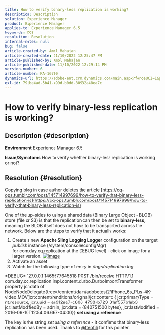 ```yaml
---
title: How to verify binary-less replication is working?
description: Description
solution: Experience Manager
product: Experience Manager
applies-to: Experience Manager 6.5
keywords: KCS
resolution: Resolution
internal-notes: null
bug: false
article-created-by: Amol Mahajan
article-created-date: 11/10/2022 12:25:47 PM
article-published-by: Amol Mahajan
article-published-date: 11/10/2022 12:29:14 PM
version-number: 6
article-number: KA-16760
dynamics-url: https://adobe-ent.crm.dynamics.com/main.aspx?forceUCI=1&pagetype=entityrecord&etn=knowledgearticle&id=2ab840c8-f260-ed11-9561-6045bd006268
exl-id: 791be4ad-5b41-499d-b0dd-80932a48ea7c
---
```

# How to verify binary-less replication is working?

## Description {#description}

<b>Environment</b>
Experience Manager 6.5


<b>Issue/Symptoms</b>
How to verify whether binary-less replication is working or not?


## Resolution {#resolution}


Copying blog in case author deletes the article [https://cq-ops.tumblr.com/post/145714997699/how-to-verify-that-binary-less-replication-is](https://cq-ops.tumblr.com/post/145714997699/how-to-verify-that-binary-less-replication-is)

One of the up-sides to using a shared data (Binary Large Object - BLOB) store (file or S3) is that the replication can then be set to <b>binary-less,</b> meaning the BLOB itself does not have to be transported across the network. Below are the steps to verify that it actually works:



1. Create a new <b>Apache Sling Logging Logger</b> configuration on the target *publish* instance (/system/console/configMgr) for com.day.cq.replication at the DEBUG level) - click on image for a larger version. [![image](https://64.media.tumblr.com/7399cc8fc96a1bb17456e9aff2af2999/tumblr_inline_p9j3kgHl8K1r414c2_500.png)](https://href.li/?http://jayan.kandathil.ca/CQ-OPS/aem62/LoggingLogger-Replication.png)
2. Activate an asset
3. Watch for the following type of entry in */logs/replication.log*


\*DEBUG\* 127.0.0.1 1465577645518 POST /bin/receive HTTP/1.1 com.day.cq.replication.impl.content.durbo.DurboImportTransformer property jcr:data of NodeNodeDelegate{tree=/content/dam/adobetest2/iPhone_6s_Plus-4K-video.MOV/jcr:content/renditions/original/jcr:content: { jcr:primaryType = nt:resource, jcr:uuid = ae912ae7-c808-4798-b723-31af557b1ab3, jcr:lastModifiedBy = admin, jcr:data = {840751500 bytes}, jcr:lastModified = 2016-06-10T12:54:06.667-04:00}} <b>set using a reference</b>

The key is the string *set using a reference* - it confirms that binary-less replication has been used. Thanks to [@tteofili](https://twitter.com/tteofili) for this pointer.
